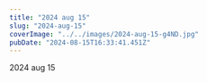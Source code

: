 ```yaml
---
title: "2024 aug 15"
slug: "2024-aug-15"
coverImage: "../../images/2024-aug-15-g4ND.jpg"
pubDate: "2024-08-15T16:33:41.451Z"
---
```


2024 aug 15

